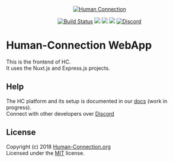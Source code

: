 <p align="center">
  <a href="https://human-connection.org"><img align="center" src="https://human-connection.org/wp-content/uploads/2017/11/human-connection-logo.svg" alt="Human Connection" /></a>
</p>


<p align="center">
  <a href="https://travis-ci.org/Human-Connection/WebApp"><img src="https://img.shields.io/travis/Human-Connection/WebApp/master.svg" alt="Build Status" /></a>
  <a href="https://david-dm.org/human-Connection/webapp"><img src="https://img.shields.io/david/human-connection/webapp.svg" "Dependencies" /></a>
  <a href="https://github.com/Human-Connection/WebApp/blob/develop/LICENSE.md"><img src="https://img.shields.io/badge/license-MIT-green.svg" "MIT" /></a>
  <a href="https://app.fossa.io/projects/git%2Bgithub.com%2FHuman-Connection%2FWebApp?ref=badge_shield" alt="FOSSA Status"><img src="https://app.fossa.io/api/projects/git%2Bgithub.com%2FHuman-Connection%2FWebApp.svg?type=shield"/></a>
  <a href="https://discord.gg/NgVpvx9" alt="Discord Channel">
<img src="https://img.shields.io/discord/443107904757694465.svg" alt="Discord" /></a>
</p>

# Human-Connection WebApp
This is the frontend of HC.<br />
It uses the Nuxt.js and Express.js projects.<br />

## Help
The HC platform and its setup is documented in our [docs](https://docs.human-connection.org/) (work in progress).<br />
Connect with other developers over [Discord](https://discord.gg/354TGs2)<br />

## License 
Copyright (c) 2018 [Human-Connection.org](https://human-connection.org)<br />
Licensed under the [MIT](https://github.com/Human-Connection/WebApp/blob/develop/LICENSE.md) license.<br />
